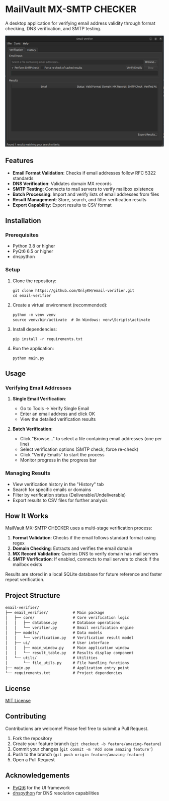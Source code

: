 # MailVault MX-SMTP CHECKER

A desktop application for verifying email address validity through format checking, DNS verification, and SMTP testing.

![MailVault MX-SMTP CHECKER Screenshot](docs/screenshot.png)

## Features

- **Email Format Validation**: Checks if email addresses follow RFC 5322 standards
- **DNS Verification**: Validates domain MX records
- **SMTP Testing**: Connects to mail servers to verify mailbox existence
- **Batch Processing**: Import and verify lists of email addresses from files
- **Result Management**: Store, search, and filter verification results
- **Export Capability**: Export results to CSV format

## Installation

### Prerequisites

- Python 3.8 or higher
- PyQt6 6.5 or higher
- dnspython

### Setup

1. Clone the repository:

   ```
   git clone https://github.com/OnlyKH/email-verifier.git
   cd email-verifier
   ```

2. Create a virtual environment (recommended):

   ```
   python -m venv venv
   source venv/bin/activate  # On Windows: venv\Scripts\activate
   ```

3. Install dependencies:

   ```
   pip install -r requirements.txt
   ```

4. Run the application:
   ```
   python main.py
   ```

## Usage

### Verifying Email Addresses

1. **Single Email Verification**:

   - Go to Tools → Verify Single Email
   - Enter an email address and click OK
   - View the detailed verification results

2. **Batch Verification**:
   - Click "Browse..." to select a file containing email addresses (one per line)
   - Select verification options (SMTP check, force re-check)
   - Click "Verify Emails" to start the process
   - Monitor progress in the progress bar

### Managing Results

- View verification history in the "History" tab
- Search for specific emails or domains
- Filter by verification status (Deliverable/Undeliverable)
- Export results to CSV files for further analysis

## How It Works

MailVault MX-SMTP CHECKER uses a multi-stage verification process:

1. **Format Validation**: Checks if the email follows standard format using regex
2. **Domain Checking**: Extracts and verifies the email domain
3. **MX Record Validation**: Queries DNS to verify domain has mail servers
4. **SMTP Verification**: If enabled, connects to mail servers to check if the mailbox exists

Results are stored in a local SQLite database for future reference and faster repeat verification.

## Project Structure

```
email-verifier/
├── email_verifier/           # Main package
│   ├── core/                 # Core verification logic
│   │   ├── database.py       # Database operations
│   │   └── verifier.py       # Email verification engine
│   ├── models/               # Data models
│   │   └── verification.py   # Verification result model
│   ├── ui/                   # User interface
│   │   ├── main_window.py    # Main application window
│   │   └── result_table.py   # Results display component
│   └── utils/                # Utilities
│       └── file_utils.py     # File handling functions
├── main.py                   # Application entry point
└── requirements.txt          # Project dependencies
```

## License

[MIT License](LICENSE)

## Contributing

Contributions are welcome! Please feel free to submit a Pull Request.

1. Fork the repository
2. Create your feature branch (`git checkout -b feature/amazing-feature`)
3. Commit your changes (`git commit -m 'Add some amazing feature'`)
4. Push to the branch (`git push origin feature/amazing-feature`)
5. Open a Pull Request

## Acknowledgements

- [PyQt6](https://www.riverbankcomputing.com/software/pyqt/) for the UI framework
- [dnspython](https://www.dnspython.org/) for DNS resolution capabilities
